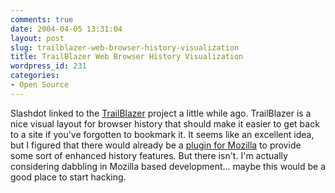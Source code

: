 ```yaml
---
comments: true
date: 2004-04-05 13:31:04
layout: post
slug: trailblazer-web-browser-history-visualization
title: TrailBlazer Web Browser History Visualization
wordpress_id: 231
categories:
- Open Source
---
```


Slashdot linked to the [TrailBlazer](http://www.acm.uiuc.edu/macwarriors/projects/trailblazer/) project a little while ago. TrailBlazer is a nice visual layout for browser history that should make it easier to get back to a site if you've forgotten to bookmark it. It seems like an excellent idea, but I figured that there would already be a [plugin for Mozilla](http://www.mozdev.org/categories/) to provide some sort of enhanced history features. But there isn't. I'm actually considering dabbling in Mozilla based development... maybe this would be a good place to start hacking.
